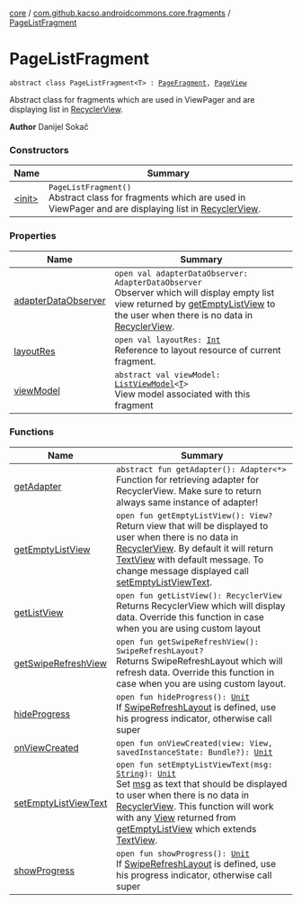 [core](../../index.md) / [com.github.kacso.androidcommons.core.fragments](../index.md) / [PageListFragment](./index.md)

# PageListFragment

`abstract class PageListFragment<T> : `[`PageFragment`](../-page-fragment/index.md)`, `[`PageView`](../../com.github.kacso.androidcommons.core.views/-page-view/index.md)

Abstract class for fragments which are used in ViewPager and are displaying list in [RecyclerView](#).

**Author**
Danijel Sokač

### Constructors

| Name | Summary |
|---|---|
| [&lt;init&gt;](-init-.md) | `PageListFragment()`<br>Abstract class for fragments which are used in ViewPager and are displaying list in [RecyclerView](#). |

### Properties

| Name | Summary |
|---|---|
| [adapterDataObserver](adapter-data-observer.md) | `open val adapterDataObserver: AdapterDataObserver`<br>Observer which will display empty list view returned by [getEmptyListView](get-empty-list-view.md) to the user when there is no data in [RecyclerView](#). |
| [layoutRes](layout-res.md) | `open val layoutRes: `[`Int`](https://kotlinlang.org/api/latest/jvm/stdlib/kotlin/-int/index.html)<br>Reference to layout resource of current fragment. |
| [viewModel](view-model.md) | `abstract val viewModel: `[`ListViewModel`](../../com.github.kacso.androidcommons.core.mvvm.viewmodels/-list-view-model/index.md)`<`[`T`](index.md#T)`>`<br>View model associated with this fragment |

### Functions

| Name | Summary |
|---|---|
| [getAdapter](get-adapter.md) | `abstract fun getAdapter(): Adapter<*>`<br>Function for retrieving adapter for RecyclerView. Make sure to return always same instance of adapter! |
| [getEmptyListView](get-empty-list-view.md) | `open fun getEmptyListView(): View?`<br>Return view that will be displayed to user when there is no data in [RecyclerView](#). By default it will return [TextView](#) with default message. To change message displayed call [setEmptyListViewText](set-empty-list-view-text.md). |
| [getListView](get-list-view.md) | `open fun getListView(): RecyclerView`<br>Returns RecyclerView which will display data. Override this function in case when you are using custom layout |
| [getSwipeRefreshView](get-swipe-refresh-view.md) | `open fun getSwipeRefreshView(): SwipeRefreshLayout?`<br>Returns SwipeRefreshLayout which will refresh data. Override this function in case when you are using custom layout. |
| [hideProgress](hide-progress.md) | `open fun hideProgress(): `[`Unit`](https://kotlinlang.org/api/latest/jvm/stdlib/kotlin/-unit/index.html)<br>If [SwipeRefreshLayout](#) is defined, use his progress indicator, otherwise call super |
| [onViewCreated](on-view-created.md) | `open fun onViewCreated(view: View, savedInstanceState: Bundle?): `[`Unit`](https://kotlinlang.org/api/latest/jvm/stdlib/kotlin/-unit/index.html) |
| [setEmptyListViewText](set-empty-list-view-text.md) | `open fun setEmptyListViewText(msg: `[`String`](https://kotlinlang.org/api/latest/jvm/stdlib/kotlin/-string/index.html)`): `[`Unit`](https://kotlinlang.org/api/latest/jvm/stdlib/kotlin/-unit/index.html)<br>Set [msg](set-empty-list-view-text.md#com.github.kacso.androidcommons.core.fragments.PageListFragment$setEmptyListViewText(kotlin.String)/msg) as text that should be displayed to user when there is no data in [RecyclerView](#). This function will work with any [View](#) returned from [getEmptyListView](get-empty-list-view.md) which extends [TextView](#). |
| [showProgress](show-progress.md) | `open fun showProgress(): `[`Unit`](https://kotlinlang.org/api/latest/jvm/stdlib/kotlin/-unit/index.html)<br>If [SwipeRefreshLayout](#) is defined, use his progress indicator, otherwise call super |
